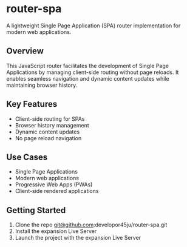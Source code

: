 # router-spa

A lightweight Single Page Application (SPA) router implementation for modern web applications.

## Overview
This JavaScript router facilitates the development of Single Page Applications by managing client-side routing without page reloads. It enables seamless navigation and dynamic content updates while maintaining browser history.

## Key Features
- Client-side routing for SPAs
- Browser history management
- Dynamic content updates
- No page reload navigation

## Use Cases
- Single Page Applications
- Modern web applications
- Progressive Web Apps (PWAs)
- Client-side rendered applications

## Getting Started
1. Clone the repo git@github.com:developor45ju/router-spa.git
2. Install the expansion Live Server
3. Launch the project with the expansion Live Server
